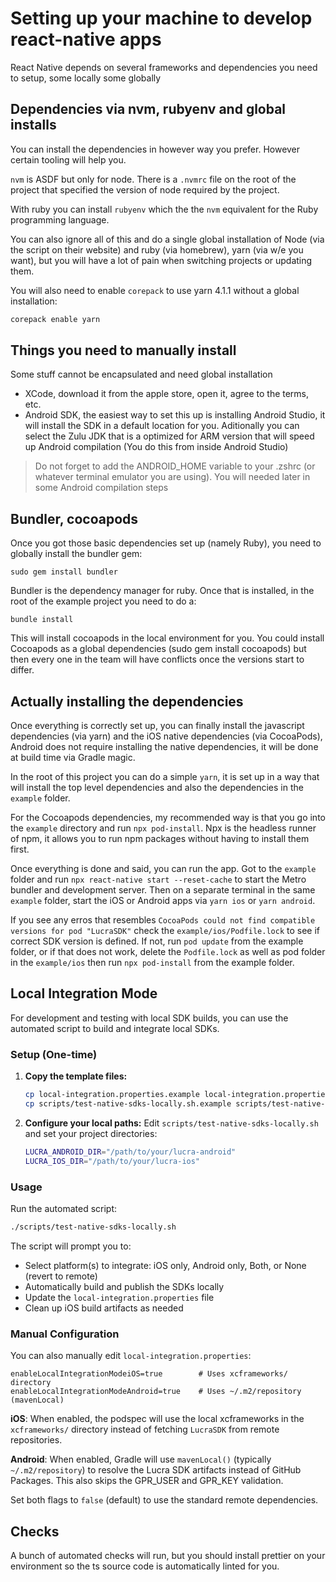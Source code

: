 # Setting up your machine to develop react-native apps

React Native depends on several frameworks and dependencies you need to setup, some locally some globally

## Dependencies via nvm, rubyenv and global installs

You can install the dependencies in however way you prefer. However certain tooling will help you.

`nvm` is ASDF but only for node. There is a `.nvmrc` file on the root of the project that specified the version of node required by the project.

With ruby you can install `rubyenv` which the the `nvm` equivalent for the Ruby programming language.

You can also ignore all of this and do a single global installation of Node (via the script on their website) and ruby (via homebrew), yarn (via w/e you want), but you will have a lot of pain when switching projects or updating them.

You will also need to enable `corepack` to use yarn 4.1.1 without a global installation:

```sh
corepack enable yarn
```

## Things you need to manually install

Some stuff cannot be encapsulated and need global installation

- XCode, download it from the apple store, open it, agree to the terms, etc.
- Android SDK, the easiest way to set this up is installing Android Studio, it will install the SDK in a default location for you. Aditionally you can select the Zulu JDK that is a optimized for ARM version that will speed up Android compilation (You do this from inside Android Studio)

> Do not forget to add the ANDROID_HOME variable to your .zshrc (or whatever terminal emulator you are using). You will needed later in some Android compilation steps

## Bundler, cocoapods

Once you got those basic dependencies set up (namely Ruby), you need to globally install the bundler gem:

```
sudo gem install bundler
```

Bundler is the dependency manager for ruby. Once that is installed, in the root of the example project you need to do a:

```
bundle install
```

This will install cocoapods in the local environment for you. You could install Cocoapods as a global dependencies (sudo gem install cocoapods) but then every one in the team will have conflicts once the versions start to differ.

## Actually installing the dependencies

Once everything is correctly set up, you can finally install the javascript dependencies (via yarn) and the iOS native dependencies (via CocoaPods), Android does not require installing the native dependencies, it will be done at build time via Gradle magic.

In the root of this project you can do a simple `yarn`, it is set up in a way that will install the top level dependencies and also the dependencies in the `example` folder.

For the Cocoapods dependencies, my recommended way is that you go into the `example` directory and run `npx pod-install`. Npx is the headless runner of npm, it allows you to run npm packages without having to install them first.

Once everything is done and said, you can run the app. Got to the `example` folder and run `npx react-native start --reset-cache` to start the Metro bundler and development server. Then on a separate terminal in the same `example` folder, start the iOS or Android apps via `yarn ios` or `yarn android`.

If you see any erros that resembles `CocoaPods could not find compatible versions for pod "LucraSDK"` check the `example/ios/Podfile.lock` to see if correct SDK version is defined. If not, run `pod update` from the example folder, or if that does not work, delete the `Podfile.lock` as well as pod folder in the `example/ios` then run `npx pod-install` from the example folder.

## Local Integration Mode

For development and testing with local SDK builds, you can use the automated script to build and integrate local SDKs.

### Setup (One-time)

1. **Copy the template files:**
   ```sh
   cp local-integration.properties.example local-integration.properties
   cp scripts/test-native-sdks-locally.sh.example scripts/test-native-sdks-locally.sh
   ```

2. **Configure your local paths:**
   Edit `scripts/test-native-sdks-locally.sh` and set your project directories:
   ```bash
   LUCRA_ANDROID_DIR="/path/to/your/lucra-android"
   LUCRA_IOS_DIR="/path/to/your/lucra-ios"
   ```

### Usage

Run the automated script:
```sh
./scripts/test-native-sdks-locally.sh
```

The script will prompt you to:
- Select platform(s) to integrate: iOS only, Android only, Both, or None (revert to remote)
- Automatically build and publish the SDKs locally
- Update the `local-integration.properties` file
- Clean up iOS build artifacts as needed

### Manual Configuration

You can also manually edit `local-integration.properties`:

```properties
enableLocalIntegrationModeiOS=true        # Uses xcframeworks/ directory
enableLocalIntegrationModeAndroid=true    # Uses ~/.m2/repository (mavenLocal)
```

**iOS**: When enabled, the podspec will use the local xcframeworks in the `xcframeworks/` directory instead of fetching `LucraSDK` from remote repositories.

**Android**: When enabled, Gradle will use `mavenLocal()` (typically `~/.m2/repository`) to resolve the Lucra SDK artifacts instead of GitHub Packages. This also skips the GPR_USER and GPR_KEY validation.

Set both flags to `false` (default) to use the standard remote dependencies.

## Checks

A bunch of automated checks will run, but you should install prettier on your environment so the ts source code is automatically linted for you.
